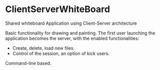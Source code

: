 # ClientServerWhiteBoard
 Shared whiteboard Application using Client-Server architecture

Basic functionality for drawing and painting.
The first user launching the application becomes the server, with the enabled functionalities:
- Create, delete, load new files.
- Control of the session, an option of kick users. 

Command-line based.

